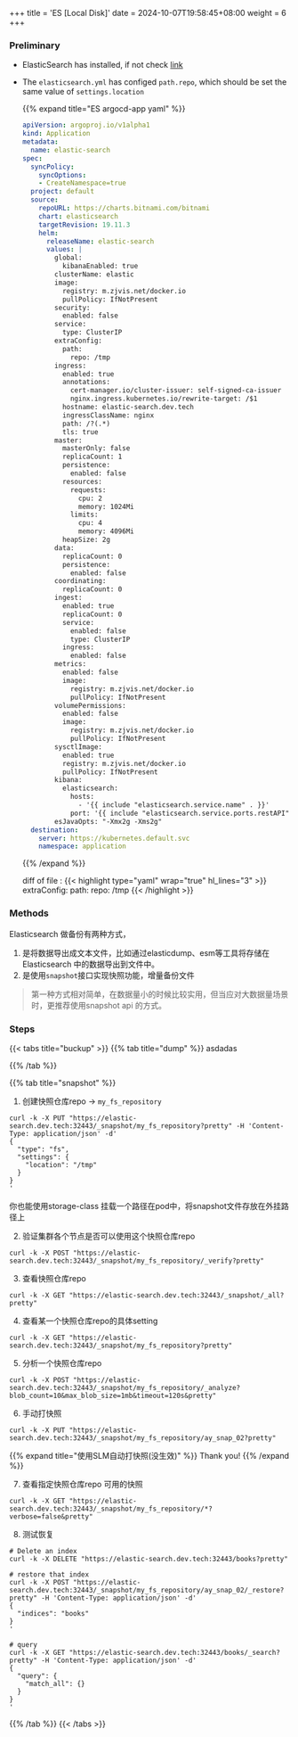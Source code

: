 +++
title = 'ES [Local Disk]'
date = 2024-10-07T19:58:45+08:00
weight = 6
+++

### Preliminary
- ElasticSearch has installed, if not check [link](/argo/argo-cd/application/ElasticSearch/index.html)
- The `elasticsearch.yml` has configed `path.repo`, which should be set the same value of `settings.location`

  {{% expand title="ES argocd-app yaml" %}}
  ```yaml
  apiVersion: argoproj.io/v1alpha1
  kind: Application
  metadata:
    name: elastic-search
  spec:
    syncPolicy:
      syncOptions:
      - CreateNamespace=true
    project: default
    source:
      repoURL: https://charts.bitnami.com/bitnami
      chart: elasticsearch
      targetRevision: 19.11.3
      helm:
        releaseName: elastic-search
        values: |
          global:
            kibanaEnabled: true
          clusterName: elastic
          image:
            registry: m.zjvis.net/docker.io
            pullPolicy: IfNotPresent
          security:
            enabled: false
          service:
            type: ClusterIP
          extraConfig:
            path:
              repo: /tmp
          ingress:
            enabled: true
            annotations:
              cert-manager.io/cluster-issuer: self-signed-ca-issuer
              nginx.ingress.kubernetes.io/rewrite-target: /$1
            hostname: elastic-search.dev.tech
            ingressClassName: nginx
            path: /?(.*)
            tls: true
          master:
            masterOnly: false
            replicaCount: 1
            persistence:
              enabled: false
            resources:
              requests:
                cpu: 2
                memory: 1024Mi
              limits:
                cpu: 4
                memory: 4096Mi
            heapSize: 2g
          data:
            replicaCount: 0
            persistence:
              enabled: false
          coordinating:
            replicaCount: 0
          ingest:
            enabled: true
            replicaCount: 0
            service:
              enabled: false
              type: ClusterIP
            ingress:
              enabled: false
          metrics:
            enabled: false
            image:
              registry: m.zjvis.net/docker.io
              pullPolicy: IfNotPresent
          volumePermissions:
            enabled: false
            image:
              registry: m.zjvis.net/docker.io
              pullPolicy: IfNotPresent
          sysctlImage:
            enabled: true
            registry: m.zjvis.net/docker.io
            pullPolicy: IfNotPresent
          kibana:
            elasticsearch:
              hosts:
                - '{{ include "elasticsearch.service.name" . }}'
              port: '{{ include "elasticsearch.service.ports.restAPI" . }}'
          esJavaOpts: "-Xmx2g -Xms2g"        
    destination:
      server: https://kubernetes.default.svc
      namespace: application
  ```
  {{% /expand %}}

  diff of file :
  {{< highlight type="yaml" wrap="true" hl_lines="3" >}}
  extraConfig:
      path:
        repo: /tmp
  {{< /highlight >}}

### Methods
Elasticsearch 做备份有两种方式，

1. 是将数据导出成文本文件，比如通过elasticdump、esm等工具将存储在 Elasticsearch 中的数据导出到文件中。
2. 是使用`snapshot`接口实现快照功能，增量备份文件
   
> 第一种方式相对简单，在数据量小的时候比较实用，但当应对大数据量场景时，更推荐使用snapshot api 的方式。

### Steps
{{< tabs title="buckup" >}}
{{% tab title="dump" %}}
asdadas

{{% /tab %}}

{{% tab title="snapshot" %}}
1. 创建快照仓库repo -> `my_fs_repository`
```shell
curl -k -X PUT "https://elastic-search.dev.tech:32443/_snapshot/my_fs_repository?pretty" -H 'Content-Type: application/json' -d'
{
  "type": "fs",
  "settings": {
    "location": "/tmp"
  }
}
'
```
你也能使用storage-class 挂载一个路径在pod中，将snapshot文件存放在外挂路径上

2. 验证集群各个节点是否可以使用这个快照仓库repo
```shell
curl -k -X POST "https://elastic-search.dev.tech:32443/_snapshot/my_fs_repository/_verify?pretty"
```

3. 查看快照仓库repo
```shell
curl -k -X GET "https://elastic-search.dev.tech:32443/_snapshot/_all?pretty"
```

4. 查看某一个快照仓库repo的具体setting
```shell
curl -k -X GET "https://elastic-search.dev.tech:32443/_snapshot/my_fs_repository?pretty"
```

5. 分析一个快照仓库repo
```shell
curl -k -X POST "https://elastic-search.dev.tech:32443/_snapshot/my_fs_repository/_analyze?blob_count=10&max_blob_size=1mb&timeout=120s&pretty"
```

6. 手动打快照
```shell
curl -k -X PUT "https://elastic-search.dev.tech:32443/_snapshot/my_fs_repository/ay_snap_02?pretty"
```
{{% expand title="使用SLM自动打快照(没生效)" %}}
Thank you!
{{% /expand %}}

7. 查看指定快照仓库repo 可用的快照
```shell
curl -k -X GET "https://elastic-search.dev.tech:32443/_snapshot/my_fs_repository/*?verbose=false&pretty"
```

8. 测试恢复
```shell
# Delete an index
curl -k -X DELETE "https://elastic-search.dev.tech:32443/books?pretty"

# restore that index
curl -k -X POST "https://elastic-search.dev.tech:32443/_snapshot/my_fs_repository/ay_snap_02/_restore?pretty" -H 'Content-Type: application/json' -d'
{
  "indices": "books"
}
'

# query
curl -k -X GET "https://elastic-search.dev.tech:32443/books/_search?pretty" -H 'Content-Type: application/json' -d'
{
  "query": {
    "match_all": {}
  }
}
'
```

{{% /tab %}}
{{< /tabs >}}
